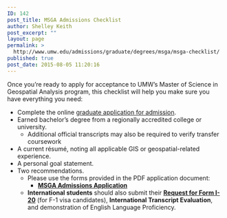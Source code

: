```yaml
---
ID: 142
post_title: MSGA Admissions Checklist
author: Shelley Keith
post_excerpt: ""
layout: page
permalink: >
  http://www.umw.edu/admissions/graduate/degrees/msga/msga-checklist/
published: true
post_date: 2015-08-05 11:20:16
---
```

Once you’re ready to apply for acceptance to UMW’s Master of Science in Geospatial Analysis program, this checklist will help you make sure you have everything you need:
<ul>
 	<li>Complete the online <a href="https://www.applyweb.com/umw/menu.html">graduate application for admission</a>.</li>
 	<li>Earned bachelor’s degree from a regionally accredited college or university.
<ul>
 	<li>Additional official transcripts may also be required to verify transfer coursework
<div class="site-container"></div></li>
</ul>
</li>
 	<li>A current résumé, noting all applicable GIS or geospatial-related experience.</li>
 	<li>A personal goal statement.</li>
 	<li>Two recommendations.
<ul>
 	<li>Please use the forms provided in the PDF application document:
<ul>
 	<li><a href="http://www.umw.edu/admissions/wp-content/uploads/sites/6/2015/08/MSGA-Application.pdf"><strong>MSGA Admissions Application</strong></a></li>
</ul>
</li>
 	<li><strong>International students</strong> should also submit their <a href="http://international.umw.edu/international-services/prospective/request-for-form-i-20/"><strong>Request for Form I-20</strong></a> (for F-1 visa candidates), <strong>International Transcript Evaluation</strong>, and demonstration of English Language Proficiency.</li>
</ul>
</li>
</ul>